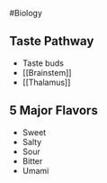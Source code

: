 #Biology
## Taste Pathway
* Taste buds
* [[Brainstem]]
* [[Thalamus]]
## 5 Major Flavors
* Sweet
* Salty
* Sour
* Bitter
* Umami
